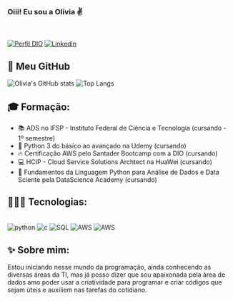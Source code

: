 
### Oiii! Eu sou a Olívia ✌️

<br/>

[![Perfil DIO](https://img.shields.io/badge/-Meu%20Perfil%20na%20DIO-30A3DC?style=for-the-badge)](https://www.dio.me/users/oliviahelena3019)
[![Linkedin](https://img.shields.io/badge/LinkedIn-0077B5?style=for-the-badge&logo=linkedin&logoColor=white)](https://www.linkedin.com/in/ol%C3%ADvia-helena-2026912a5/)



## 🐙 Meu GitHub
![Olívia's GitHub stats](https://github-readme-stats.vercel.app/api?username=OliviaHelena10&show_icons=true&theme=synthwave)
![Top Langs](https://github-readme-stats.vercel.app/api/top-langs/?username=OliviaHelena10&hide_progress=true&theme=synthwave)




## 🎓 Formação:

* 📚 ADS no IFSP - Instituto Federal de Ciência e Tecnologia (cursando - 1º semestre)
* 🐍 Python 3 do básico ao avançado  na Udemy (cursando)
* 🔥 Certificação AWS pelo Santader Bootcamp com a DIO (cursando)
* 💻 HCIP - Cloud Service Solutions Archtect na HuaWei (cursando)
* 🚀 Fundamentos da Linguagem Python para Análise de Dados e Data Sciente pela DataScience Academy (cursando)


  

## 👩🏻‍💻 Tecnologias:
<div style="display: inline_block"><br/>
  <img align="center" alt="python" src="https://img.shields.io/badge/Python-3776AB?style=for-the-badge&logo=python&logoColor=white">
  <img align="center" alt="c" src="https://img.shields.io/badge/C-00599C?style=for-the-badge&logo=c&logoColor=white" />
  <img align="center" alt="SQL" src="https://img.shields.io/badge/MySQL-005C84?style=for-the-badge&logo=mysql&logoColor=white" />
  <img align="center" alt="AWS" src="https://img.shields.io/badge/Visual_Studio_Code-0078D4?style=for-the-badge&logo=visual%20studio%20code&logoColor=white">
  <img align="center" alt="AWS" src="https://img.shields.io/badge/Amazon_AWS-FF9900?style=for-the-badge&logo=amazonaws&logoColor=white">
<br/>



## ✨ Sobre mim:
   Estou iniciando nesse mundo da programação, ainda conhecendo as diversas áreas da TI, mas já posso dizer que sou apaixonada pela área de dados amo poder usar a criatividade para programar e criar códigos que sejam úteis e auxiliem nas tarefas do cotidiano.


